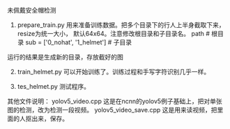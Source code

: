 未佩戴安全帽检测

1. prepare_train.py
用来准备训练数据。把多个目录下的行人上半身截取下来，resize为统一大小，
默认64x64。注意修改根目录和子目录名。
path  # 根目录
sub = ['0_nohat', '1_helmet'] # 子目录

运行的结果是生成新的目录，存放截好的图

2. train_helmet.py
可以开始训练了。训练过程和手写字符识别几乎一样。

3. tes_helmet.py
测试程序。


其他文件说明：
yolov5_video.cpp 这是在ncnn的yolov5例子基础上，把对单张图的检测，改为检测一段视频。
yolov5_video_save.cpp 这是用来读视频，把里面的人抠出来，保存。

